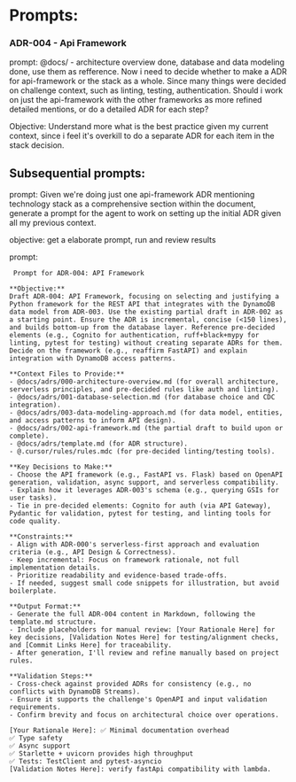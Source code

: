 # Prompts:

### ADR-004 - Api Framework
prompt:
    @docs/ - architecture overview done, database and data modeling done, use them as refference.
    Now i need to decide whether to make a ADR for api-framework or the stack as a whole. Since many things were decided on challenge context, such as linting, testing, authentication. Should i work on just the api-framework with the other frameworks as more refined detailed mentions, or do a detailed ADR for each step?

Objective:
    Understand more what is  the best practice given my current context, since i feel it's  overkill to do a separate ADR for each item in the stack decision.

## Subsequential prompts:
prompt: Given we're doing just one api-framework ADR mentioning technology stack as a comprehensive section within the document, generate a prompt for the agent to work on setting up the initial ADR given all my previous context.

objective:
get a elaborate prompt, run and review results

prompt:
```
 Prompt for ADR-004: API Framework

**Objective:**  
Draft ADR-004: API Framework, focusing on selecting and justifying a Python framework for the REST API that integrates with the DynamoDB data model from ADR-003. Use the existing partial draft in ADR-002 as a starting point. Ensure the ADR is incremental, concise (<150 lines), and builds bottom-up from the database layer. Reference pre-decided elements (e.g., Cognito for authentication, ruff+black+mypy for linting, pytest for testing) without creating separate ADRs for them. Decide on the framework (e.g., reaffirm FastAPI) and explain integration with DynamoDB access patterns.

**Context Files to Provide:**  
- @docs/adrs/000-architecture-overview.md (for overall architecture, serverless principles, and pre-decided rules like auth and linting).  
- @docs/adrs/001-database-selection.md (for database choice and CDC integration).  
- @docs/adrs/003-data-modeling-approach.md (for data model, entities, and access patterns to inform API design).  
- @docs/adrs/002-api-framework.md (the partial draft to build upon or complete).  
- @docs/adrs/template.md (for ADR structure).  
- @.cursor/rules/rules.mdc (for pre-decided linting/testing tools).  

**Key Decisions to Make:**  
- Choose the API framework (e.g., FastAPI vs. Flask) based on OpenAPI generation, validation, async support, and serverless compatibility.  
- Explain how it leverages ADR-003's schema (e.g., querying GSIs for user tasks).  
- Tie in pre-decided elements: Cognito for auth (via API Gateway), Pydantic for validation, pytest for testing, and linting tools for code quality.  

**Constraints:**  
- Align with ADR-000's serverless-first approach and evaluation criteria (e.g., API Design & Correctness).  
- Keep incremental: Focus on framework rationale, not full implementation details.  
- Prioritize readability and evidence-based trade-offs.  
- If needed, suggest small code snippets for illustration, but avoid boilerplate.  

**Output Format:**  
- Generate the full ADR-004 content in Markdown, following the template.md structure.  
- Include placeholders for manual review: [Your Rationale Here] for key decisions, [Validation Notes Here] for testing/alignment checks, and [Commit Links Here] for traceability.  
- After generation, I'll review and refine manually based on project rules.

**Validation Steps:**  
- Cross-check against provided ADRs for consistency (e.g., no conflicts with DynamoDB Streams).  
- Ensure it supports the challenge's OpenAPI and input validation requirements.  
- Confirm brevity and focus on architectural choice over operations.

[Your Rationale Here]: ✅ Minimal documentation overhead
✅ Type safety
✅ Async support
✅ Starlette + uvicorn provides high throughput
✅ Tests: TestClient and pytest-asyncio  
[Validation Notes Here]: verify fastApi compatibility with lambda.  
```